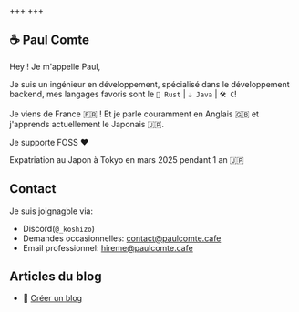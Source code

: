 +++
+++

## ☕️ Paul Comte

Hey ! Je m'appelle Paul,

Je suis un ingénieur en développement, spécialisé dans le développement backend, mes langages favoris sont le `🦀 Rust` | `☕ Java` | `🛠️ C`!

Je viens de France 🇫🇷 ! Et je parle couramment en Anglais 🇬🇧 et j'apprends actuellement le Japonais 🇯🇵.

Je supporte FOSS ❤️ 

Expatriation au Japon à Tokyo en mars 2025 pendant 1 an 🇯🇵

## Contact

Je suis joignagble via:

 - Discord(`@_koshizo`)
 - Demandes occasionnelles: [contact@paulcomte.cafe](mailto:contact@paulcomte.cafe)
 - Email professionnel: [hireme@paulcomte.cafe](mailto:hireme@paulcomte.cafe)

## Articles du blog
 - 🥣 [Créer un blog](./blog/creating-a-blog)
